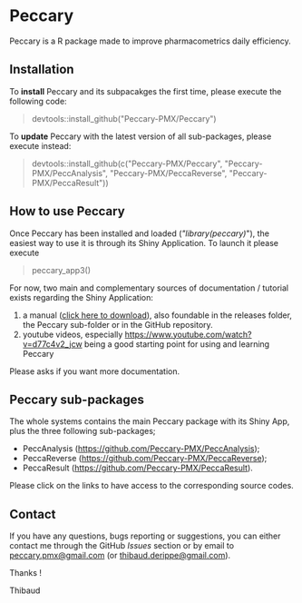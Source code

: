 # Peccary

Peccary is a R package made to improve pharmacometrics daily efficiency. 

## Installation 

To **install** Peccary and its subpacakges the first time, please execute the following code:

> devtools::install_github("Peccary-PMX/Peccary")


To **update** Peccary with the latest version of all sub-packages, please execute instead:

> devtools::install_github(c("Peccary-PMX/Peccary", "Peccary-PMX/PeccAnalysis", "Peccary-PMX/PeccaReverse", "Peccary-PMX/PeccaResult"))

## How to use Peccary

Once Peccary has been installed and loaded (*"library(peccary)*"), the easiest way to use it is through its Shiny Application. To launch it please execute

> peccary_app3() 

For now, two main and complementary sources of documentation / tutorial exists regarding the Shiny Application:

1. a manual ([click here to download](https://github.com/Peccary-PMX/Peccary/releases/download/Doc/Peccary_Documentation.html)), also foundable  in the releases folder, the Peccary sub-folder or in the GitHub repository.
2. youtube videos, especially https://www.youtube.com/watch?v=d77c4v2_jcw being a good starting point for using and learning Peccary

Please asks if you want more documentation.

## Peccary sub-packages

The whole systems contains the main Peccary package with its Shiny App, plus the three following sub-packages;

+ PeccAnalysis (https://github.com/Peccary-PMX/PeccAnalysis);
+ PeccaReverse (https://github.com/Peccary-PMX/PeccaReverse);
+ PeccaResult (https://github.com/Peccary-PMX/PeccaResult).

Please click on the links to have access to the corresponding source codes.

## Contact

If you have any questions, bugs reporting or suggestions, you can either contact me  through the GitHub *Issues* section or by email to peccary.pmx@gmail.com (or thibaud.derippe@gmail.com).

Thanks  ! 

Thibaud

